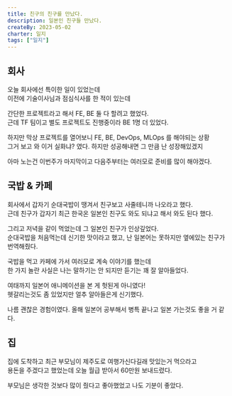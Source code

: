 ```yaml
---
title: 친구의 친구를 만났다.
description: 일본인 친구들 만났다.
createBy: 2023-05-02
charter: 일지
tags: ["일지"]
---
```


## 회사

오늘 회사에선 특이한 일이 있었는데  
이전에 기술이사님과 점심식사를 한 적이 있는데

간단한 프로젝트라고 해서 FE, BE 둘 다 할려고 했었다.  
근데 TF 팀이고 별도 프로젝트도 진행중이라 BE 1명 더 있었다.

하지만 막상 프로젝트를 열어보니 FE, BE, DevOps, MLOps 를 해야되는 상황  
그거 보고 와 이거 실화냐? 였다. 하지만 성공해내면 그 만큼 난 성장해있겠지

아마 노는건 이번주가 마지막이고 다음주부터는 여러모로 준비를 많이 해야겠다.

## 국밥 & 카페

회사에서 갑자기 순대국밥이 땡겨서 친구보고 사줄테니까 나오라고 했다.  
근데 친구가 갑자기 최근 한국온 일본인 친구도 와도 되냐고 해서 와도 된다 했다.

그리고 저녁을 같이 먹었는데 그 일본인 친구가 인상깊었다.  
순대국밥을 처음먹는데 신기한 맛이라고 했고, 난 일본어는 못하지만 옆에있는 친구가 번역해줬다.

국밥을 먹고 카페에 가서 여러모로 계속 이야기를 했는데  
한 가지 놀란 사실은 나는 말하기는 안 되지만 듣기는 꽤 잘 알아들었다.

여태까지 일본어 애니메이션을 본 게 헛된게 아니였다!  
헷갈리는것도 좀 있었지만 얼추 알아들은게 신기했다.

나름 괜찮은 경험이였다. 올해 일본어 공부해서 병특 끝나고 일본 가는것도 좋을 거 같다.

## 집

집에 도착하고 최근 부모님이 제주도로 여행가신다길래 맛있는거 먹으라고  
용돈을 주겠다고 했었는데 오늘 월급 받아서 60만원 보내드렸다.

부모님은 생각한 것보다 많이 줬다고 좋아했었고 나도 기분이 좋았다.

